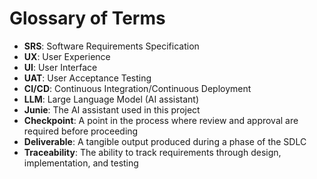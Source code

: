 # Glossary of Terms
- **SRS**: Software Requirements Specification
- **UX**: User Experience
- **UI**: User Interface
- **UAT**: User Acceptance Testing
- **CI/CD**: Continuous Integration/Continuous Deployment
- **LLM**: Large Language Model (AI assistant)
- **Junie**: The AI assistant used in this project
- **Checkpoint**: A point in the process where review and approval are required before proceeding
- **Deliverable**: A tangible output produced during a phase of the SDLC
- **Traceability**: The ability to track requirements through design, implementation, and testing